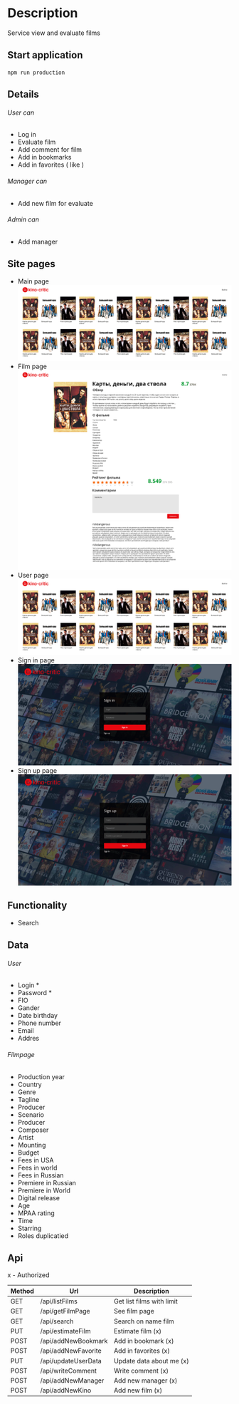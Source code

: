 # Description

Service view and evaluate films

## Start application

```
npm run production
```

## Details

###### User can

-   Log in
-   Evaluate film
-   Add comment for film
-   Add in bookmarks
-   Add in favorites ( like )

###### Manager can

-   Add new film for evaluate

###### Admin can

-   Add manager

## Site pages

-   Main page
    ![Main page](https://github.com/htdhcvm/kino-critic/blob/client/assets/main.gif)
-   Film page
    ![Film page](https://github.com/htdhcvm/kino-critic/blob/client/assets/film-page.gif)
-   User page
    ![User page](https://github.com/htdhcvm/kino-critic/blob/client/assets/main.gif)
-   Sign in page
    ![Sign in page](https://github.com/htdhcvm/kino-critic/blob/client/assets/signin.gif)
-   Sign up page
    ![Sign up page](https://github.com/htdhcvm/kino-critic/blob/client/assets/registration.gif)

## Functionality

-   Search

## Data

###### User

-   Login \*
-   Password \*
-   FIO
-   Gander
-   Date birthday
-   Phone number
-   Email
-   Addres

###### Filmpage

-   Production year
-   Country
-   Genre
-   Tagline
-   Producer
-   Scenario
-   Producer
-   Composer
-   Artist
-   Mounting
-   Budget
-   Fees in USA
-   Fees in world
-   Fees in Russian
-   Premiere in Russian
-   Premiere in World
-   Digital release
-   Age
-   MPAA rating
-   Time
-   Starring
-   Roles duplicatied

## Api

x - Authorized

| Method | Url                 | Description               |
| ------ | ------------------- | ------------------------- |
| GET    | /api/listFilms      | Get list films with limit |
| GET    | /api/getFilmPage    | See film page             |
| GET    | /api/search         | Search on name film       |
| PUT    | /api/estimateFilm   | Estimate film (x)         |
| POST   | /api/addNewBookmark | Add in bookmark (x)       |
| POST   | /api/addNewFavorite | Add in favorites (x)      |
| PUT    | /api/updateUserData | Update data about me (x)  |
| POST   | /api/writeComment   | Write comment (x)         |
| POST   | /api/addNewManager  | Add new manager (x)       |
| POST   | /api/addNewKino     | Add new film (x)          |
